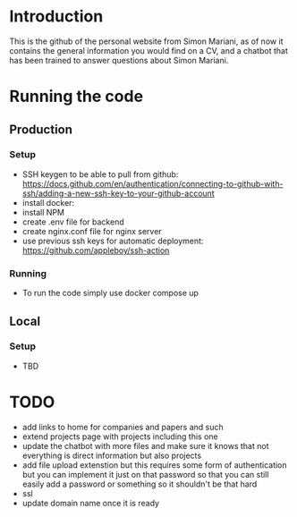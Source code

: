 # Introduction
This is the github of the personal website from Simon Mariani, as of now it contains the general information you would find on a CV, and a chatbot that has been
trained to answer questions about Simon Mariani.


# Running the code

## Production

### Setup
- SSH keygen to be able to pull from github: https://docs.github.com/en/authentication/connecting-to-github-with-ssh/adding-a-new-ssh-key-to-your-github-account
- install docker: 
- install NPM
- create .env file for backend
- create nginx.conf file for nginx server
- use previous ssh keys for automatic deployment: https://github.com/appleboy/ssh-action

### Running
- To run the code simply use docker compose up


## Local

### Setup
- TBD



# TODO
- add links to home for companies and papers and such
- extend projects page with projects including this one
- update the chatbot with more files and make sure it knows that not everything is direct information but also projects
- add file upload extenstion but this requires some form of authentication but you can implement it just on that password so that you can still easily add
a password or something so it shouldn't be that hard
- ssl
- update domain name once it is ready



